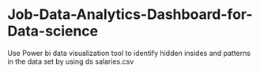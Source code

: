 # Job-Data-Analytics-Dashboard-for-Data-science
Use Power bi data visualization tool to identify hidden insides and patterns in the data set by using ds salaries.csv
